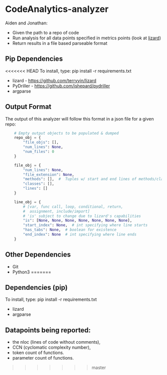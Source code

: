 # CodeAnalytics-analyzer

Aiden and Jonathan:

 - Given the path to a repo of code
 - Run analysis for all data points specified in metrics points (look at [lizard](https://github.com/terryyin/lizard))
 - Return results in a file based parseable format

## Pip Dependencies

<<<<<<< HEAD
To install, type: pip install -r requirements.txt

* lizard - https://github.com/terryyin/lizard
* PyDriller - https://github.com/ishepard/pydriller
* argparse

## Output Format

The output of this analyzer will follow this format in a json file for a given repo:

```py
    # Empty output objects to be populated & dumped
    repo_obj = {
        "file_objs": [],
        "num_lines": None,
        "num_files": 0
    }

    file_obj = {
        "num_lines": None,
        "file_extension": None,
        "methods": [],  #  Tuples w/ start and end lines of methods/classes
        "classes": [],
        "lines": []
    }

    line_obj = {
        # [var, func call, loop, conditional, return,
        #  assignment, include/import]
        # 'is' subject to change due to lizard's capabilities
        "is": [None, None, None, None, None, None, None],
        "start_index": None,  # int specifying where line starts
        "has_tabs": None,  # boolean for existence
        "end_index": None  # int specifying where line ends
    }

```

## Other Dependencies
* Git
* Python3
=======
## Dependencies (pip)
To install, type: pip install -r requirements.txt
* lizard
* argparse

## Datapoints being reported:
- the nloc (lines of code without comments),
- CCN (cyclomatic complexity number),
- token count of functions.
- parameter count of functions.
>>>>>>> master
